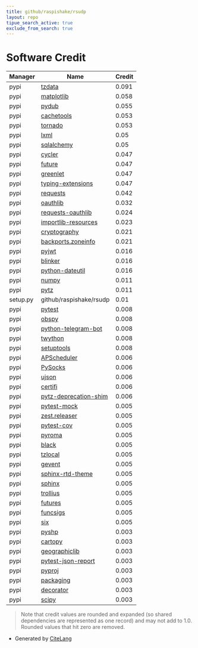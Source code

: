 ```yaml
---
title: github/raspishake/rsudp
layout: repo
tipue_search_active: true
exclude_from_search: true
---
```

# Software Credit

|Manager|Name|Credit|
|-------|----|------|
|pypi|[tzdata](https://github.com/python/tzdata)|0.091|
|pypi|[matplotlib](https://matplotlib.org)|0.058|
|pypi|[pydub](http://pydub.com)|0.055|
|pypi|[cachetools](https://github.com/tkem/cachetools/)|0.053|
|pypi|[tornado](http://www.tornadoweb.org/)|0.053|
|pypi|[lxml](https://lxml.de/)|0.05|
|pypi|[sqlalchemy](http://www.sqlalchemy.org)|0.05|
|pypi|[cycler](https://github.com/matplotlib/cycler)|0.047|
|pypi|[future](https://python-future.org)|0.047|
|pypi|[greenlet](https://greenlet.readthedocs.io/)|0.047|
|pypi|[typing-extensions](https://pypi.org/project/typing-extensions)|0.047|
|pypi|[requests](https://pypi.org/project/requests)|0.042|
|pypi|[oauthlib](https://github.com/oauthlib/oauthlib)|0.032|
|pypi|[requests-oauthlib](https://github.com/requests/requests-oauthlib)|0.024|
|pypi|[importlib-resources](https://pypi.org/project/importlib-resources)|0.023|
|pypi|[cryptography](https://pypi.org/project/cryptography)|0.021|
|pypi|[backports.zoneinfo](https://github.com/pganssle/zoneinfo)|0.021|
|pypi|[pyjwt](https://pypi.org/project/pyjwt)|0.016|
|pypi|[blinker](https://pypi.org/project/blinker)|0.016|
|pypi|[python-dateutil](https://pypi.org/project/python-dateutil)|0.016|
|pypi|[numpy](https://pypi.org/project/numpy)|0.011|
|pypi|[pytz](https://pypi.org/project/pytz)|0.011|
|setup.py|github/raspishake/rsudp|0.01|
|pypi|[pytest](https://pypi.org/project/pytest)|0.008|
|pypi|[obspy](https://www.obspy.org)|0.008|
|pypi|[python-telegram-bot](https://python-telegram-bot.org/)|0.008|
|pypi|[twython](https://github.com/ryanmcgrath/twython/tree/master)|0.008|
|pypi|[setuptools](https://pypi.org/project/setuptools)|0.008|
|pypi|[APScheduler](https://github.com/agronholm/apscheduler)|0.006|
|pypi|[PySocks](https://pypi.org/project/PySocks)|0.006|
|pypi|[ujson](https://pypi.org/project/ujson)|0.006|
|pypi|[certifi](https://pypi.org/project/certifi)|0.006|
|pypi|[pytz-deprecation-shim](https://github.com/pganssle/pytz-deprecation-shim)|0.006|
|pypi|[pytest-mock](https://pypi.org/project/pytest-mock)|0.005|
|pypi|[zest.releaser](https://pypi.org/project/zest.releaser)|0.005|
|pypi|[pytest-cov](https://pypi.org/project/pytest-cov)|0.005|
|pypi|[pyroma](https://pypi.org/project/pyroma)|0.005|
|pypi|[black](https://pypi.org/project/black)|0.005|
|pypi|[tzlocal](https://pypi.org/project/tzlocal)|0.005|
|pypi|[gevent](https://pypi.org/project/gevent)|0.005|
|pypi|[sphinx-rtd-theme](https://pypi.org/project/sphinx-rtd-theme)|0.005|
|pypi|[sphinx](https://pypi.org/project/sphinx)|0.005|
|pypi|[trollius](https://pypi.org/project/trollius)|0.005|
|pypi|[futures](https://pypi.org/project/futures)|0.005|
|pypi|[funcsigs](https://pypi.org/project/funcsigs)|0.005|
|pypi|[six](https://pypi.org/project/six)|0.005|
|pypi|[pyshp](https://pypi.org/project/pyshp)|0.003|
|pypi|[cartopy](https://pypi.org/project/cartopy)|0.003|
|pypi|[geographiclib](https://pypi.org/project/geographiclib)|0.003|
|pypi|[pytest-json-report](https://pypi.org/project/pytest-json-report)|0.003|
|pypi|[pyproj](https://pypi.org/project/pyproj)|0.003|
|pypi|[packaging](https://pypi.org/project/packaging)|0.003|
|pypi|[decorator](https://pypi.org/project/decorator)|0.003|
|pypi|[scipy](https://pypi.org/project/scipy)|0.003|


> Note that credit values are rounded and expanded (so shared dependencies are represented as one record) and may not add to 1.0. Rounded values that hit zero are removed.


- Generated by [CiteLang](https://github.com/vsoch/citelang)
